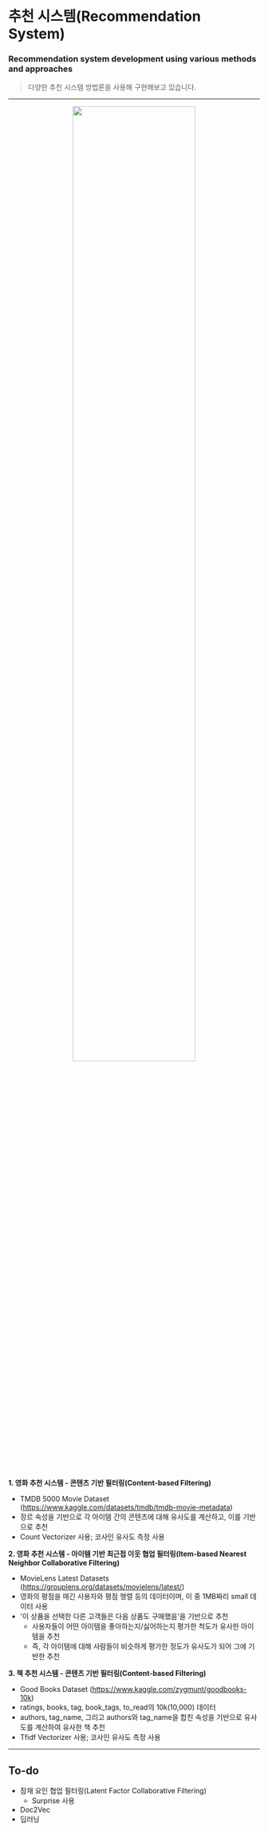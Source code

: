 # 추천 시스템(Recommendation System)
### Recommendation system development using various methods and approaches

> 다양한 추천 시스템 방법론을 사용해 구현해보고 있습니다.

---
<p align="center">
<img src="https://user-images.githubusercontent.com/38115693/163110519-467e50c6-aa4b-4c8b-9ffc-2549282e60a5.png" width="70%" height="">
</p>

**1. 영화 추천 시스템 - 콘텐츠 기반 필터링(Content-based Filtering)**
- TMDB 5000 Movie Dataset (https://www.kaggle.com/datasets/tmdb/tmdb-movie-metadata)
- 장르 속성을 기반으로 각 아이템 간의 콘텐츠에 대해 유사도를 계산하고, 이를 기반으로 추천
- Count Vectorizer 사용; 코사인 유사도 측정 사용

**2. 영화 추천 시스템 - 아이템 기반 최근접 이웃 협업 필터링(Item-based Nearest Neighbor Collaborative Filtering)**
- MovieLens Latest Datasets (https://grouplens.org/datasets/movielens/latest/)
- 영화의 평점을 매긴 사용자와 평점 행렬 등의 데이터이며, 이 중 1MB짜리 small 데이터 사용
- '이 상품을 선택한 다른 고객들은 다음 상품도 구매했음'을 기반으로 추천
  - 사용자들이 어떤 아이템을 좋아하는지/싫어하는지 평가한 척도가 유사한 아이템을 추천
  - 즉, 각 아이템에 대해 사람들이 비슷하게 평가한 정도가 유사도가 되어 그에 기반한 추천

**3. 책 추천 시스템 - 콘텐츠 기반 필터링(Content-based Filtering)**
- Good Books Dataset (https://www.kaggle.com/zygmunt/goodbooks-10k)
- ratings, books, tag, book_tags, to_read의 10k(10,000) 데이터
- authors, tag_name, 그리고 authors와 tag_name을 합친 속성을 기반으로 유사도를 계산하여 유사한 책 추천
- Tfidf Vectorizer 사용; 코사인 유사도 측정 사용

---
## To-do
- 잠재 요인 협업 필터링(Latent Factor Collaborative Filtering)
  - Surprise 사용
- Doc2Vec
- 딥러닝
